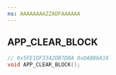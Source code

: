 ```yaml
---
ns: AAAAAAAAZZADFAAAAAA
---
```

## APP_CLEAR_BLOCK

```c
// 0x5FE1DF3342DB7DBA 0xDAB86A18
void APP_CLEAR_BLOCK();
```



